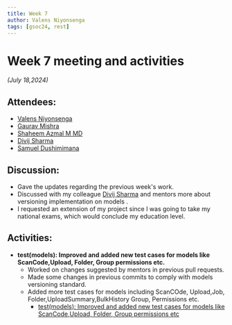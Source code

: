 ```yaml
---
title: Week 7
author: Valens Niyonsenga
tags: [gsoc24, rest]
---
```


<!--
SPDX-License-Identifier: CC-BY-SA-4.0

SPDX-FileCopyrightText: 2024 Valens Niyonsenga <valensniyonsenga2003@gmail.com>
-->

# Week 7 meeting and activities

_(July 18,2024)_

## Attendees:

- [Valens Niyonsenga](https://github.com/valens200)
- [Gaurav Mishra](https://github.com/GMishx)
- [Shaheem Azmal M MD](https://github.com/shaheemazmalmmd)
- [Divij Sharma](https://github.com/dvjsharma)
- [Samuel Dushimimana](https://github.com/dushimsam)


## Discussion:

- Gave the updates regarding the previous week's work.
- Discussed with my colleague [Divij Sharma](https://github.com/dvjsharma) and mentors more about versioning implementation on models .
- I requested an extension of my project since I was going to take my national exams, which would conclude my education level.
## Activities:

- **test(models): Improved and added new test cases for models like ScanCode,Upload, Folder, Group permissions etc.**
  - Worked on changes suggested by mentors in previous pull requests.
  - Made some changes in previous commits to comply with models versioning standard.
  - Added more test cases for models including ScanCOde, Upload,Job, Folder,UploadSummary,BulkHistory Group, Permissions etc.
    - [test(models): Improved and added new test cases for models like ScanCode,Upload, Folder, Group permissions etc](https://github.com/fossology/fossology/pull/2792)
